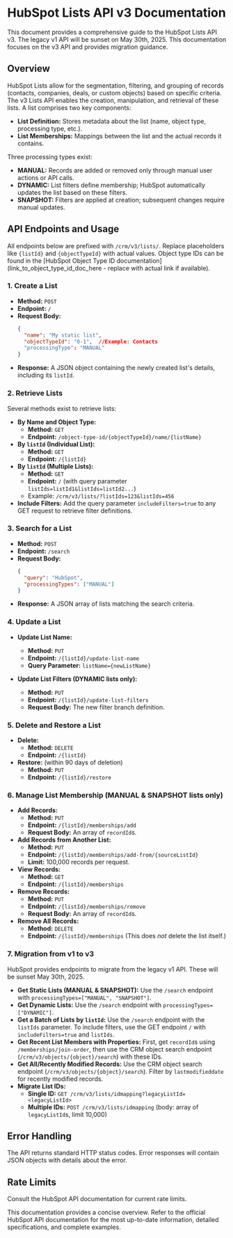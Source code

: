 # HubSpot Lists API v3 Documentation

This document provides a comprehensive guide to the HubSpot Lists API v3.  The legacy v1 API will be sunset on May 30th, 2025.  This documentation focuses on the v3 API and provides migration guidance.

## Overview

HubSpot Lists allow for the segmentation, filtering, and grouping of records (contacts, companies, deals, or custom objects) based on specific criteria. The v3 Lists API enables the creation, manipulation, and retrieval of these lists.  A list comprises two key components:

* **List Definition:** Stores metadata about the list (name, object type, processing type, etc.).
* **List Memberships:**  Mappings between the list and the actual records it contains.

Three processing types exist:

* **MANUAL:** Records are added or removed only through manual user actions or API calls.
* **DYNAMIC:**  List filters define membership; HubSpot automatically updates the list based on these filters.
* **SNAPSHOT:** Filters are applied at creation; subsequent changes require manual updates.

## API Endpoints and Usage

All endpoints below are prefixed with `/crm/v3/lists/`.  Replace placeholders like `{listId}` and `{objectTypeId}` with actual values.  Object type IDs can be found in the [HubSpot Object Type ID documentation](link_to_object_type_id_doc_here -  replace with actual link if available).


### 1. Create a List

* **Method:** `POST`
* **Endpoint:** `/`
* **Request Body:**
    ```json
    {
      "name": "My static list",
      "objectTypeId": "0-1",  //Example: Contacts
      "processingType": "MANUAL"
    }
    ```
* **Response:**  A JSON object containing the newly created list's details, including its `listId`.

### 2. Retrieve Lists

Several methods exist to retrieve lists:

* **By Name and Object Type:**
    * **Method:** `GET`
    * **Endpoint:** `/object-type-id/{objectTypeId}/name/{listName}`
* **By `listId` (Individual List):**
    * **Method:** `GET`
    * **Endpoint:** `/{listId}`
* **By `listId` (Multiple Lists):**
    * **Method:** `GET`
    * **Endpoint:** `/` (with query parameter `listIds=listId1&listIds=listId2...`)
    * Example: `/crm/v3/lists/?listIds=123&listIds=456`
* **Include Filters:** Add the query parameter `includeFilters=true` to any GET request to retrieve filter definitions.


### 3. Search for a List

* **Method:** `POST`
* **Endpoint:** `/search`
* **Request Body:**
    ```json
    {
      "query": "HubSpot",
      "processingTypes": ["MANUAL"]
    }
    ```
* **Response:** A JSON array of lists matching the search criteria.


### 4. Update a List

* **Update List Name:**
    * **Method:** `PUT`
    * **Endpoint:** `/{listId}/update-list-name`
    * **Query Parameter:** `listName={newListName}`

* **Update List Filters (DYNAMIC lists only):**
    * **Method:** `PUT`
    * **Endpoint:** `/{listId}/update-list-filters`
    * **Request Body:** The new filter branch definition.


### 5. Delete and Restore a List

* **Delete:**
    * **Method:** `DELETE`
    * **Endpoint:** `/{listId}`
* **Restore:** (within 90 days of deletion)
    * **Method:** `PUT`
    * **Endpoint:** `/{listId}/restore`


### 6. Manage List Membership (MANUAL & SNAPSHOT lists only)

* **Add Records:**
    * **Method:** `PUT`
    * **Endpoint:** `/{listId}/memberships/add`
    * **Request Body:** An array of `recordId`s.
* **Add Records from Another List:**
    * **Method:** `PUT`
    * **Endpoint:** `/{listId}/memberships/add-from/{sourceListId}`
    * **Limit:** 100,000 records per request.
* **View Records:**
    * **Method:** `GET`
    * **Endpoint:** `/{listId}/memberships`
* **Remove Records:**
    * **Method:** `PUT`
    * **Endpoint:** `/{listId}/memberships/remove`
    * **Request Body:** An array of `recordId`s.
* **Remove All Records:**
    * **Method:** `DELETE`
    * **Endpoint:** `/{listId}/memberships` (This does *not* delete the list itself.)


### 7. Migration from v1 to v3

HubSpot provides endpoints to migrate from the legacy v1 API.  These will be sunset May 30th, 2025.

* **Get Static Lists (MANUAL & SNAPSHOT):** Use the `/search` endpoint with `processingTypes=["MANUAL", "SNAPSHOT"]`.
* **Get Dynamic Lists:** Use the `/search` endpoint with `processingTypes=["DYNAMIC"]`.
* **Get a Batch of Lists by `listId`:** Use the `/search` endpoint with the `listIds` parameter.  To include filters, use the GET endpoint `/` with `includeFilters=true` and `listIds`.
* **Get Recent List Members with Properties:** First, get `recordId`s using `/memberships/join-order`, then use the CRM object search endpoint (`/crm/v3/objects/{object}/search`) with these IDs.
* **Get All/Recently Modified Records:** Use the CRM object search endpoint (`/crm/v3/objects/{object}/search`). Filter by `lastmodifieddate` for recently modified records.
* **Migrate List IDs:**
    * **Single ID:** `GET /crm/v3/lists/idmapping?legacyListId=<legacyListId>`
    * **Multiple IDs:** `POST /crm/v3/lists/idmapping` (body: array of `legacyListId`s, limit 10,000)


## Error Handling

The API returns standard HTTP status codes.  Error responses will contain JSON objects with details about the error.


## Rate Limits

Consult the HubSpot API documentation for current rate limits.


This documentation provides a concise overview. Refer to the official HubSpot API documentation for the most up-to-date information, detailed specifications, and complete examples.

